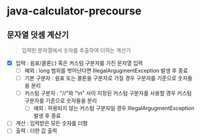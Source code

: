 # java-calculator-precourse

## 문자열 덧셈 계산기
> 입력한 문자열에서 숫자를 추출하여 더하는 계산기


+ [x] 입력 : 쉼표/콜론(:) 혹은 커스텀 구분자를 가진 문자열 입력
  + [ ] 예외 : long 범위를 벗어난다면 IllegalArgugmentException 발생 후 종료 
  + [ ] 기본 구분자 : 쉼표 또는 콜론을 구분자로 가질 경우 구분자를 기준으로 숫자들을 분리
  + [ ] 커스텀 구분자 : "//"와 "\n" 사이 지정된 커스텀 구분자를 사용할 경우 커스텀 구분자를 기준으로 숫자들을 분리
    + [ ] 예외 : 허용되지 않는 커스텀 구분자일 경우 IllegalArgugmentException 발생 후 종료
+ [ ] 계산 : 입력받은 모든 숫자를 더함
+ [ ] 출력 : 더한 값 출력